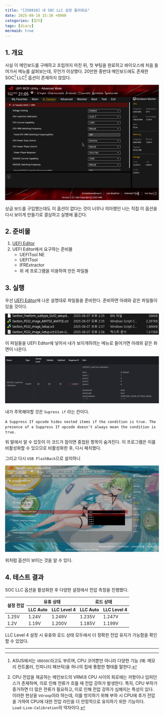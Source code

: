```yaml
---
title: "[250810] 내 SOC LLC 설정 돌려줘요"
date: 2025-08-10 15:30 +0900
categories: [일지]
tags: [diary]
mermaid: true
---
```


## 1. 개요
사실 이 메인보드를 구매하고 조립까지 마친 뒤, 첫 부팅을 완료하고 바이오스에 처음 들어가서 메뉴를 삺펴보는데, 무언가 이상했다.
20만원 중반대 메인보드에도 존재한 SOC[^1] LLC[^2] 옵션이 존재하지 않았다.

![1](/img/250810/1.png)

상급 보드를 구입했는데도 이 옵션이 없다는 것이 너무나 의아했던 나는 직접 이 옵션을 다시 보이게 만들기로 결심하고 실행에 옮긴다.

## 2. 준비물
1. [UEFI Editor](https://github.com/BoringBoredom/UEFI-Editor)
2. UEFI Editor에서 요구하는 준비물
    - UEFITool NE
    - UEFITool
    - IFRExtractor
    - 위 세 프로그램을 이용하여 만든 파일들


## 3. 실행
우선 [UEFI Editor](https://github.com/BoringBoredom/UEFI-Editor)에 나온 설명대로 파일들을 준비한다.
준비하면 아래와 같은 파일들이 있을 것이다.

![2](/img/250810/2.png)

이 파일들을 UEFI Editor에 넣어서 내가 보이게하려는 메뉴로 들어가면 아래와 같은 화면이 나온다.

![3](/img/250810/3.png)

내가 주목해야할 것은 `Supress if` 라는 칸이다.

`A Suppress If opcode hides nested items if the condition is true. The presence of a Suppress If opcode doesn't always mean the condition is true.`

위 말에서 알 수 있듯이 이 코드가 참이면 중첩된 항목이 숨겨진다.
이 프로그램은 이를 비활성화할 수 있으므로 비활성화한 후, 다시 패치했다.

그리고 다시 `USB FlashBack`으로 설치하니

![5](/img/250810/5.png)

위처럼 옵션이 보이는 것을 알 수 있다.

## 4. 테스트 결과

SOC LLC 옵션을 활성화한 후 다양한 설정에서 전압 측정을 진행했다.

<table>
  <thead>
    <tr>
      <th rowspan="2">설정 전압</th>
      <th colspan="2">유휴 상태</th>
      <th colspan="2">로드 상태</th>
    </tr>
    <tr>
      <th>LLC Auto</th>
      <th>LLC Level 4</th>
      <th>LLC Auto</th>
      <th>LLC Level 4</th>
    </tr>
  </thead>
  <tbody>
    <tr>
      <td>1.25V</td>
      <td>1.24V</td>
      <td>1.249V</td>
      <td>1.235V</td>
      <td>1.247V</td>
    </tr>
    <tr>
      <td>1.2V</td>
      <td>1.19V</td>
      <td>1.200V</td>
      <td>1.185V</td>
      <td>1.199V</td>
    </tr>
  </tbody>
</table>

LLC Level 4 설정 시 유휴와 로드 상태 모두에서 더 정확한 전압 유지가 가능함을 확인할 수 있었다.

---

[^1]: ASUS에서는 `VDDSOC`라고도 부르며, CPU 코어뿐만 아니라 다양한 기능 (예: 메모리 컨트롤러, 인피니티 패브릭)을 하나의 칩에 통합한 형태를 말한다.
[^2]: CPU 전압을 제공하는 메인보드의 VRM과 CPU 사이의 회로에는 저항이나 임피던스가 존재하며, 이로 인해 전류가 흐를 때 전압 강하가 발생한다. 특히, CPU 부하가 증가하면 더 많은 전류가 필요하고, 이로 인해 전압 강하가 심해지는 특성이 있다.<br>이러한 현상을 `Vdroop`이라 하는데, 이를 방지하기 위해 부하 시 CPU에 추가 전압을 가하여 CPU에 대한 전압 라인을 더 안정적으로 유지하기 위한 기능이다.<br>`Load-Line-Calibration`의 약자이다.